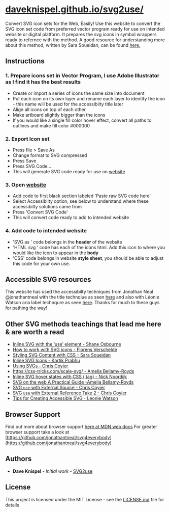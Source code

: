 # [daveknispel.github.io/svg2use/]()

Convert SVG icon sets for the Web, Easily!  Use this website to convert the SVG icon set code from preferred vector program ready for use on intended website or digital platform. It prepares the svg icons in symbol wrappers ready to refernce with the <use> method. A good resource for understanding more about this method, written by Sara Soueidan, can be found [here.](https://tympanus.net/codrops/2015/07/16/styling-svg-use-content-css/)

## Instructions

### 1. Prepare icons set in Vector Program, I use Adobe Illustrator as I find it has the best results 
* Create or import a series of icons the same size into document
* Put each icon on its own layer and rename each layer to identify the icon - this name will be used for the accessibilty title later
* Align all icons on top of each other
* Make artboard slightly bigger than the icons
* If you would like a single fill color hover effect, convert all paths to outlines and make fill color #000000

### 2. Export Icon set
* Press file > Save As
* Change format to SVG compressed
* Press Save
* Press SVG Code...
* This will generate SVG code ready for use on [website](https://daveknispel.github.io/svg2use/)

### 3. Open [website](https://daveknispel.github.io/svg2use/)
* Add code to first black section labeled 'Paste raw SVG code here'
* Select Accessibilty option, see below to understand where these accessibilty solutions came from
* Press 'Convert SVG Code'
* This will convert code ready to add to intended website

### 4. Add code to intended website
* 'SVG as <symbols>' code belongs in the **header** of the website
* 'HTML svg <use>' code has each of the icons html. Add this icon to where you would like the icon to appear in the **body**
* 'CSS' code belongs in website **style sheet**, you should be able to adjust this code for your own use.


## Accessible SVG resources

This website has used the accessibilty techniques from Jonathan Neal @jonathantneal with the title technqiue as seen [here](https://github.com/jonathantneal/svg4everybody#readability-and-accessibility) and also with Léonie Watson aria label technqure as seen [here](https://developer.paciellogroup.com/blog/2013/12/using-aria-enhance-svg-accessibility/). Thanks for much to these guys for pathing the way!

## Other SVG <use> methods teachings that lead me here & are worth a read

* [Inline SVG with the ‘use’ element - Shane Osbourne](https://wearejh.com/inline-svg-use-element/)
* [How to work with SVG icons  - Florens Verschelde](https://fvsch.com/svg-icons/)
* [Styling SVG <use> Content with CSS -  Sara Soueidan](https://tympanus.net/codrops/2015/07/16/styling-svg-use-content-css/)
* [Inline SVG Icons -  Kartik Prabhu](https://kartikprabhu.com/articles/inline-svg-icons)
* [Using SVGs  -  Chris Coyier](https://css-tricks.com/using-svg/)
* [https://css-tricks.com/scale-svg/  -  Amelia Bellamy-Royds](https://css-tricks.com/scale-svg/)
* [Inline SVG hover states with CSS (<use> tag)  - Nick Noordijk](https://medium.com/@nicknoordijk/inline-svg-hover-states-with-css-use-tag-4a336ed75062)
* [SVG on the web A Practical Guide -Amelia Bellamy-Royds](https://svgontheweb.com/)
* [SVG `use` with External Source  -  Chris Coyier](https://css-tricks.com/svg-use-external-source/)
* [SVG `use` with External Reference Take 2  -  Chris Coyier](https://css-tricks.com/svg-use-with-external-reference-take-2/)
* [Tips for Creating Accessible SVG - Léonie Watson](https://www.sitepoint.com/tips-accessible-svg/)

## Browser Support

Find out more about <use> browser support [here at MDN web docs](https://developer.mozilla.org/en-US/docs/Web/SVG/Element/use)
For greater browser support take a look at [https://github.com/jonathantneal/svg4everybody](https://github.com/jonathantneal/svg4everybody)

## Authors

* **Dave Knispel** - *Initial work* - [SVG2use](https://daveknispel.github.io/svg2use/)

## License

This project is licensed under the MIT License - see the [LICENSE.md](LICENSE.md) file for details




